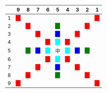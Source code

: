 ||9|8|7|6|5|4|3|2|1|
|-|-|-|-|-|-|-|-|-|-|
|1|<span style="background-color: red;">　</span>||||||||<span style="background-color: red;">　</span>|
|2||<span style="background-color: red;">　</span>|||<span style="background-color: green;">　</span>|||<span style="background-color: red;">　</span>||
|3|||<span style="background-color: red;">　</span>||<span style="background-color: blue;">　</span>||<span style="background-color: red;">　</span>|||
|4||||<span style="background-color: red;">　</span>|<span style="background-color: aqua;">　</span>|<span style="background-color: red;">　</span>||||
|5||<span style="background-color: green;">　</span>|<span style="background-color: blue;">　</span>|<span style="background-color: aqua;">　</span>|中|<span style="background-color: aqua;">　</span>|<span style="background-color: blue;">　</span>|<span style="background-color: green;">　</span>||
|6||||<span style="background-color: red;">　</span>|<span style="background-color: aqua;">　</span>|<span style="background-color: red;">　</span>||||
|7|||<span style="background-color: red;">　</span>||<span style="background-color: blue;">　</span>||<span style="background-color: red;">　</span>|||
|8||<span style="background-color: red;">　</span>|||<span style="background-color: green;">　</span>|||<span style="background-color: red;">　</span>||
|9|<span style="background-color: red;">　</span>||||||||<span style="background-color: red;">　</span>|
